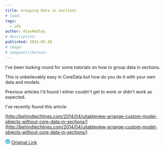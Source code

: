 ```yaml
---
title: Grouping Data in Sections
# lead:
tags:
  - iOS
author: AlexHedley
# description:
published: 2015-05-10
# image:
# imageattribution:
---
```


I've been looking round for some tutorials on how to group data in sections.

This is unbelievably easy in CoreData but how do you do it with your own data and models.

Previous articles I'd found I either couldn't get to work or didn't work as expected.

I've recently found this article:

[http://behindtechlines.com/2014/04/uitableview-arrange-custom-model-objects-without-core-data-in-sections/](http://behindtechlines.com/2014/04/uitableview-arrange-custom-model-objects-without-core-data-in-sections/)

![Wordpress](../images/wordpress.png "Wordpress") [Original Link](https://alexhedley.wordpress.com/2015/05/10/grouping-data-in-sections/)
